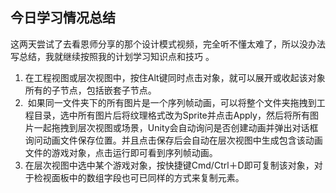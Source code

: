 ## 今日学习情况总结
这两天尝试了去看恩师分享的那个设计模式视频，完全听不懂太难了，所以没办法写总结，我就继续按照我的计划学习知识点和技巧 。 

1. 在工程视图或层次视图中，按住Alt键同时点击对象，就可以展开或收起该对象所有的子节点，包括嵌套子节点。
1.  如果同一文件夹下的所有图片是一个序列帧动画，可以将整个文件夹拖拽到工程目录，选中所有图片后将纹理格式改为Sprite并点击Apply，然后将所有图片一起拖拽到层次视图或场景，Unity会自动询问是否创建动画并弹出对话框询问动画文件保存位置。并且点击保存后会自动在层次视图中生成包含该动画文件的游戏对象，点击运行即可看到序列帧动画。
1. 在层次视图中选中某个游戏对象，按快捷键Cmd/Ctrl＋D即可复制该对象，对于检视面板中的数组字段也可已同样的方式来复制元素。